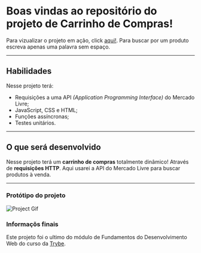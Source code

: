 # Boas vindas ao repositório do projeto de Carrinho de Compras!

Para vizualizar o projeto em ação, click [aqui!](https://ronald-assis.github.io/shopping-cart.github.io/).
Para buscar por um produto escreva apenas uma palavra sem espaço.

---

## Habilidades

Nesse projeto terá:

- Requisições a uma API *(Application Programming Interface)* do Mercado Livre;
- JavaScript, CSS e HTML;
- Funções assíncronas;
- Testes unitários.

---

## O que será desenvolvido

Nesse projeto terá um **carrinho de compras** totalmente dinâmico! Através de **requisições HTTP**. Aqui usarei a API do Mercado Livre para buscar produtos à venda.

---

### Protótipo do projeto

![Project Gif](./shopping-cart.gif)

### Informaçõs finais 

Este projeto foi o ultimo do módulo de Fundamentos do Desenvolvimento Web do curso da [Trybe](https://www.betrybe.com/).
